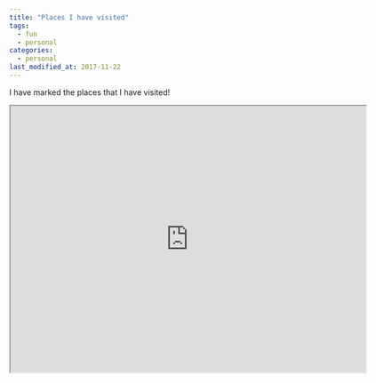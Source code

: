 ```yaml
---
title: "Places I have visited"
tags: 
  - fun
  - personal
categories:
  - personal  
last_modified_at: 2017-11-22
---
```



<p> I have marked the places that I have visited! </p>

<iframe src="https://www.google.com/maps/d/embed?mid=1_aRDIiG3fHz4v8DzbD7jJykqWrRJZJUa" width="640" height="480"></iframe>